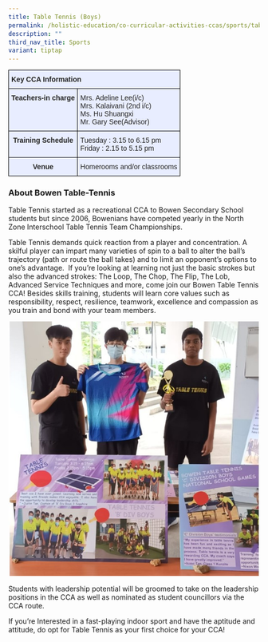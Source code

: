 ```yaml
---
title: Table Tennis (Boys)
permalink: /holistic-education/co-curricular-activities-ccas/sports/table-tennis/
description: ""
third_nav_title: Sports
variant: tiptap
---
```

<style type="text/css">
.tg  {border-collapse:collapse;border-spacing:0;}
.tg td{border-color:black;border-style:solid;border-width:1px;font-family:Arial, sans-serif;font-size:14px;
  overflow:hidden;padding:10px 5px;word-break:normal;}
.tg th{border-color:black;border-style:solid;border-width:1px;font-family:Arial, sans-serif;font-size:14px;
  font-weight:normal;overflow:hidden;padding:10px 5px;word-break:normal;}
.tg .tg-qrg6{background-color:#E8EDFF;color:#252525;font-weight:bold;text-align:center;vertical-align:top}
.tg .tg-u05r{background-color:#E8EDFF;color:#222;font-weight:bold;text-align:left;vertical-align:top}
.tg .tg-lr6o{background-color:#E8EDFF;color:#222;text-align:left;vertical-align:middle}
</style>
<table class="tg">
<thead>
  <tr>
    <th class="tg-u05r" colspan="2">Key CCA Information</th>
  </tr>
</thead>
<tbody>
  <tr>
    <td class="tg-qrg6"><span style="color:#252525">Teachers-in charge</span></td>
    <td class="tg-lr6o"><span style="color:#222">Mrs. Adeline Lee(i/c)</span><br>Mrs. Kalaivani (2nd&nbsp;i/c)<br><span style="color:#222">Ms. Hu Shuangxi</span><br><span style="color:#222">Mr. Gary See(Advisor)</span></td>
  </tr>
  <tr>
    <td class="tg-qrg6"><span style="color:#252525">Training Schedule</span></td>
    <td class="tg-lr6o"><span style="color:#222">Tuesday : 3.15 to 6.15 pm</span><br><span style="color:#222">Friday : 2.15 to 5.15 pm</span></td>
  </tr>
  <tr>
    <td class="tg-qrg6"><span style="color:#252525">Venue</span><span style="color:#222"> </span></td>
    <td class="tg-lr6o"><span style="color:#222">Homerooms and/or classrooms</span></td>
  </tr>
</tbody>
</table>

### About Bowen Table-Tennis
Table Tennis started as a recreational CCA to Bowen Secondary School students but since 2006, Bowenians have competed yearly in the North Zone Interschool Table Tennis Team Championships. 

Table Tennis demands quick reaction from a player and concentration. A skilful player can impart many varieties of spin to a ball to alter the ball’s trajectory (path or route the ball takes) and to limit an opponent’s options to one’s advantage.&nbsp; If you’re looking at learning not just the basic strokes but also the advanced strokes: The Loop, The Chop, The Flip, The Lob, Advanced Service Techniques and more, come join our Bowen Table Tennis CCA! Besides skills training, students will learn core values such as responsibility, respect, resilience, teamwork, excellence and compassion as you train and bond with your team members. 

![](/images/CCAs/Sports/Table%20Tennis/table%20tennis.jpg)

Students with leadership potential will be groomed to take on the leadership positions in the CCA as well as nominated as student councillors via the CCA route. 

If you’re Interested in a fast-playing indoor sport and have the aptitude and attitude, do opt for Table Tennis as your first choice for your CCA!